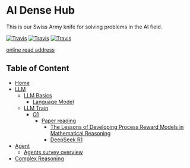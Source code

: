 # AI Dense Hub

This is our Swiss Army knife for solving problems in the AI field.

[![Travis](https://img.shields.io/badge/language-Java-blue.svg)]()
[![Travis](https://img.shields.io/badge/language-Python-red.svg)]()
[![Travis](https://img.shields.io/badge/language-Go-red.svg)]()

[online read address](https://blog.densehub.com)

## Table of Content

* [Home](/)
* [LLM](/01.大语言模型基础/)
  * [LLM Basics](/01.大语言模型基础/)
    * [Language Model](/01.大语言模型基础/1.语言模型/1.语言模型.md "1.语言模型")
  * [LLM Train](/LLM-Train/)
    * [O1](/LLM-Train/o1/)
      * [Paper reading](/LLM-Train/o1/paper_reading/)
        * [The Lessons of Developing Process Reward Models in Mathematical Reasoning](/LLM-Train/o1/paper_reading/_The%20Lesson%20of%20PRM.md)
        * [DeepSeek R1](/LLM-Train/o1/paper_reading/_DeepSeek_R1.md)
* [Agent](/Agent/)
  * [Agents survey overview](/Agent/agent_frameworks_overview.md "Agent frameworks overview")
* [Complex Reasoning](/LLM-Train/complex_reasoning/)
